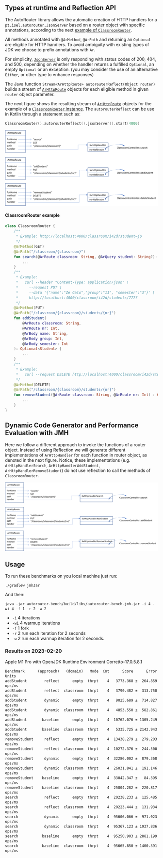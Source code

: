 ## Types at runtime and Reflection API

The AutoRouter library allows the automatic creation of HTTP handlers for a 
[`pt.isel.autorouter.JsonServer`](autorouter/src/main/java/pt/isel/autorouter/JsonServer.java)
based on a router object with specific annotations, according to the next [example of `ClassroomRouter`](#classroomrouter-example).

All methods annotated with `@ArMethod`, `@ArPath` and returning an `Optional` are eligible
for HTTP handlers.
To avoid ambiguity with existing types of JDK we choose to prefix annotations with `Ar`.

For simplicity, [`JsonServer`](autorouter/src/main/java/pt/isel/autorouter/JsonServer.java) 
is only responding with status codes of 200, 404, and 500, depending 
on whether the handler returns a fulfilled `Optional`, an empty `Optional` or an exception.
(you may consider the use of an alternative `Either`, or other type to enhance responses)

The Java function `Stream<ArHttpRoute> autorouterReflect(Object router)` builds
a stream of [`ArHttpRoute`](autorouter/src/main/java/pt/isel/autorouter/ArHttpRoute.java)
objects for each eligible method in given `router` object parameter.

The next figure shows the resulting stream of
[`ArHttpRoute`](autorouter/src/main/java/pt/isel/autorouter/ArHttpRoute.java) objects
for the example of a [`ClassroomRouter` instance](#classroomrouter-example).
The `autorouterReflect` can be use in Kotlin through a statement such as:

```kotlin
ClassroomRouter().autorouterReflect().jsonServer().start(4000)
```

<img src="handlers-for-classroom-router.png">

#### ClassroomRouter example

```kotlin
class ClassroomRouter {
    /**
     * Example: http://localhost:4000/classroom/i42d?student=jo
     */
    @ArMethod(GET)
    @ArPath("/classroom/{classroom}")
    fun search(@ArRoute classroom: String, @ArQuery student: String?): Optional<List<Student>> {
        ...
    }
    /**
     * Example:
     *   curl --header "Content-Type: application/json" \
     *     --request PUT \
     *     --data '{"name":"Ze Gato","group":"11", "semester":"3"}' \
     *     http://localhost:4000/classroom/i42d/students/7777
     */
    @ArMethod(PUT)
    @ArPath("/classroom/{classroom}/students/{nr}")
    fun addStudent(
        @ArRoute classroom: String,
        @ArRoute nr: Int,
        @ArBody name: String,
        @ArBody group: Int,
        @ArBody semester: Int
    ): Optional<Student> {
        ...
    }
    /**
     * Example:
     *   curl --request DELETE http://localhost:4000/classroom/i42d/students/4536
     */
    @ArMethod(DELETE)
    @ArPath("/classroom/{classroom}/students/{nr}")
    fun removeStudent(@ArRoute classroom: String, @ArRoute nr: Int) : Optional<Student> {
        ...
    }
}
```

## Dynamic Code Generator and Performance Evaluation with JMH

Here we follow a different approach to invoke the functions of a router object.
Instead of using Reflection we will generate different implementations of `ArHttpHandler`
for each function in router object, as denoted in the next figure.
Notice, these implementations (e.g. `ArHttpHandlerSearch`, `ArHttpHandlerAddStudent`, `ArHttpHandlerRemoveStudent`)
do not use reflection to call the methods of `ClassroomRouter`.

<img src="dynamic-handlers-for-classroom-router.png">

## Usage

To run these benchmarks on you local machine just run:

```
./gradlew jmhJar
```

And then:

```
java -jar autorouter-bench/build/libs/autorouter-bench-jmh.jar -i 4 -wi 4 -f 1 -r 2 -w 2 
```

* `-i`  4 iterations
* `-wi` 4 warmup iterations
* `-f`  1 fork
* `-r`  2 run each iteration for 2 seconds
* `-w`  2 run each warmup iteration for 2 seconds.

### Results on 2023-02-20 

Apple M1 Pro with OpenJDK Runtime Environment Corretto-17.0.5.8.1 

```
Benchmark      (approach)   (domain)   Mode  Cnt      Score      Error   Units
addStudent        reflect      empty  thrpt    4   3773.368 ±  264.859  ops/ms
addStudent        reflect  classroom  thrpt    4   3790.482 ±  313.750  ops/ms
addStudent        dynamic      empty  thrpt    4   9025.689 ±  714.827  ops/ms
addStudent        dynamic  classroom  thrpt    4   4853.550 ±  582.861  ops/ms
addStudent       baseline      empty  thrpt    4  10762.076 ± 1305.249  ops/ms
addStudent       baseline  classroom  thrpt    4   5335.725 ± 2142.943  ops/ms
removeStudent     reflect      empty  thrpt    4  13438.279 ±  279.203  ops/ms
removeStudent     reflect  classroom  thrpt    4  10272.376 ±  244.500  ops/ms
removeStudent     dynamic      empty  thrpt    4  32286.002 ±  879.368  ops/ms
removeStudent     dynamic  classroom  thrpt    4  26031.841 ±  191.146  ops/ms
removeStudent    baseline      empty  thrpt    4  33042.347 ±   84.395  ops/ms
removeStudent    baseline  classroom  thrpt    4  25804.282 ±  220.817  ops/ms
search            reflect      empty  thrpt    4  20238.233 ±  125.485  ops/ms
search            reflect  classroom  thrpt    4  20223.444 ±  131.934  ops/ms
search            dynamic      empty  thrpt    4  95606.066 ±  971.023  ops/ms
search            dynamic  classroom  thrpt    4  95367.123 ± 1937.836  ops/ms
search           baseline      empty  thrpt    4  95250.903 ± 2881.199  ops/ms
search           baseline  classroom  thrpt    4  95665.850 ± 1400.391  ops/ms
``````

